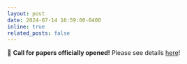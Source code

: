 ```yaml
---
layout: post
date: 2024-07-14 16:59:00-0400
inline: true
related_posts: false
---
```


:mega: **Call for papers officially opened!** Please see details [here](https://um-cir.github.io/callForPapers/)!